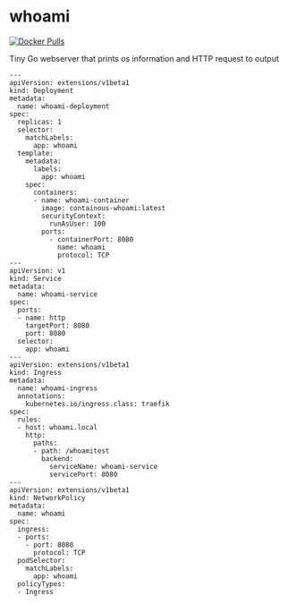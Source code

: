 # whoami

[![Docker Pulls](https://img.shields.io/docker/pulls/containous/whoami.svg)](https://hub.docker.com/r/containous/whoami/)

Tiny Go webserver that prints os information and HTTP request to output

```console
---
apiVersion: extensions/v1beta1
kind: Deployment
metadata:
  name: whoami-deployment
spec:
  replicas: 1
  selector:
    matchLabels:
      app: whoami
  template:
    metadata:
      labels:
        app: whoami
    spec:
      containers:
      - name: whoami-container
        image: containous-whoami:latest
        securityContext:
          runAsUser: 100
        ports:
          - containerPort: 8080
            name: whoami
            protocol: TCP
---
apiVersion: v1
kind: Service
metadata:
  name: whoami-service
spec:
  ports:
  - name: http
    targetPort: 8080
    port: 8080
  selector:
    app: whoami
---
apiVersion: extensions/v1beta1
kind: Ingress
metadata:
  name: whoami-ingress
  annotations:
    kubernetes.io/ingress.class: traefik
spec:
  rules:
  - host: whoami.local
    http:
      paths:
      - path: /whoamitest
        backend:
          serviceName: whoami-service
          servicePort: 8080
---
apiVersion: extensions/v1beta1
kind: NetworkPolicy
metadata:
  name: whoami
spec:
  ingress:
  - ports:
    - port: 8080
      protocol: TCP
  podSelector:
    matchLabels:
      app: whoami
  policyTypes:
  - Ingress

```
